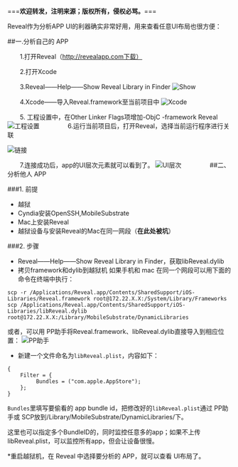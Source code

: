 ===**欢迎转发，注明来源；版权所有，侵权必骂。**===

Reveal作为分析APP UI的利器确实非常好用，用来查看任意UI布局也很方便：

##一.分析自己的 APP

　　1.打开Reveal（http://revealapp.com下载）

　　2.打开Xcode

　　3.Reveal——Help——Show Reveal Library in Finder
![Show](http://img.blog.csdn.net/20150820171003284)
　　　　　　

　　4.Xcode——导入Reveal.framework至当前项目中
![Xcode](http://img.blog.csdn.net/20150820171100768)
　　　　　　

　　5. 工程设置中，在Other Linker Flags项增加-ObjC -framework Reveal
![工程设置](http://img.blog.csdn.net/20150820171508549)
　　
　　6.运行当前项目后，打开Reveal，选择当前运行程序进行关联

![链接](http://img.blog.csdn.net/20150820171205845)　　　　　

　　7.连接成功后，app的UI层次元素就可以看到了。
![UI层次](http://img.blog.csdn.net/20150820171342751)
　　　　
##二、分析他人 APP

###1. 前提
* 越狱
* Cyndia安装OpenSSH,MobileSubstrate
* Mac上安装Reveal
* 越狱设备与安装Reveal的Mac在同一网段（**在此处被坑**）

###2. 步骤
* Reveal——Help——Show Reveal Library in Finder，获取libReveal.dylib
* 拷贝framework和dylib到越狱机
如果手机和 mac 在同一个网段可以用下面的命令在终端中执行：

``` shell
scp -r /Applications/Reveal.app/Contents/SharedSupport/iOS-Libraries/Reveal.framework root@172.22.X.X:/System/Library/Frameworks
scp /Applications/Reveal.app/Contents/SharedSupport/iOS-Libraries/libReveal.dylib root@172.22.X.X:/Library/MobileSubstrate/DynamicLibraries
```
或者，可以用 PP助手将Reveal.framework、libReveal.dylib直接导入到相应位置：
![PP助手](http://img.blog.csdn.net/20150820162758246)

* 新建一个文件命名为`libReveal.plist`，内容如下：
```
{   
    Filter = {  
         Bundles = ("com.apple.AppStore");   
    };   
}  
```
`Bundles`里填写要偷看的 app bundle id，把修改好的`libReveal.plist`通过 PP助手或 SCP放到/Library/MobileSubstrate/DynamicLibraries/下。

这里也可以指定多个BundleID的，同时监控任意多的app；如果不上传libReveal.plist，可以监控所有app，但会让设备很慢。

*重启越狱机，在 Reveal 中选择要分析的 APP，就可以查看 UI布局了。
